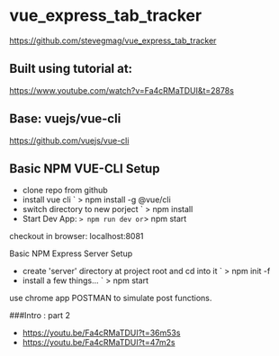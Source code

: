 # vue_express_tab_tracker

<https://github.com/stevegmag/vue_express_tab_tracker>

## Built using tutorial at:
https://www.youtube.com/watch?v=Fa4cRMaTDUI&t=2878s

## Base: vuejs/vue-cli
<https://github.com/vuejs/vue-cli>


## Basic NPM VUE-CLI Setup

- clone repo from github
- install vue cli
` > npm install -g @vue/cli
- switch directory to new porject
` > npm install
- Start Dev App:
` > npm run dev
or
 `> npm start

checkout in browser: localhost:8081

Basic NPM Express Server Setup
- create 'server' directory at project root and cd into it
` > npm init -f
- install a few things...
` > npm start

use chrome app POSTMAN to simulate post functions.


###Intro : part 2
- https://youtu.be/Fa4cRMaTDUI?t=36m53s
- https://youtu.be/Fa4cRMaTDUI?t=47m2s